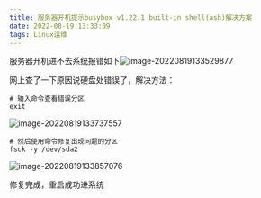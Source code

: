 ```yaml
---
title: 服务器开机提示busybox v1.22.1 built-in shell(ash)解决方案
date: 2022-08-19 13:33:09
tags: Linux运维
---
```


服务器开机进不去系统报错如下![image-20220819133529877](http://os.657q.com/202208191335169.png)

网上查了一下原因说硬盘处错误了，解决方法：

```shell
# 输入命令查看错误分区
exit
```

![image-20220819133737557](http://os.657q.com/202208191337917.png)

```shell
# 然后使用命令修复出现问题的分区
fsck -y /dev/sda2 
```

![image-20220819133857076](http://os.657q.com/202208191338467.png)

修复完成，重启成功进系统
